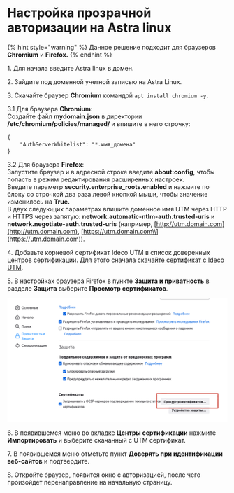 # Настройка прозрачной авторизации на Astra linux

{% hint style="warning" %}
Данное решение подходит для браузеров **Chromium** и **Firefox.**
{% endhint %}

1\. Для начала введите Astra linux в домен.

2\. Зайдите под доменной учетной записью на Astra Linux.

3\. Скачайте браузер **Chromium** командой `apt install chromium -y`**.**

3.1 Для браузера **Chromium**:\
Создайте файл **mydomain.json** в директории **/etc/chromium/policies/managed/** и впишите в него строчку:

```
{ 
    "AuthServerWhitelist": "*.имя_домена" 
}
```

3.2 Для браузера **Firefox**:\
Запустите браузер и в адресной строке введите **about:config**, чтобы попасть в режим редактирования расширенных настроек.\
Введите параметр **security.enterprise\_roots.enabled** и нажмите по блоку со строчкой два раза левой кнопкой мыши, чтобы значение изменилось на **True.**\
В двух следующих параметрах впишите доменное имя UTM через HTTP и HTTPS через запятую: **network.automatic-ntlm-auth.trusted-uris** и **network.negotiate-auth.trusted-uris** (например, [http://utm.domain.com](http://utm.domain.com), [https://utm.domain.com\\](https://utm.domain.com)).

4\. Добавьте корневой сертификат Ideco UTM в список доверенных центров сертификации. Для этого сначала [скачайте сертификат с Ideco UTM](../../settings/services/certificates/).

5\. В настройках браузера Firefox в пункте **Защита и приватность** в разделе **Защита** выберите **Просмотр сертификатов**.

![](../../.gitbook/assets/firefix-sert.png)

6\. В появившемся меню во вкладке **Центры сертификации** нажмите **Импортировать** и выберите скачанный с UTM сертификат.

7\. В появившемся меню отметьте пункт **Доверять при идентификации веб-сайтов** и подтвердите.

8\. Откройте браузер, появится окно с авторизацией, после чего произойдет перенаправление на начальную страницу.
